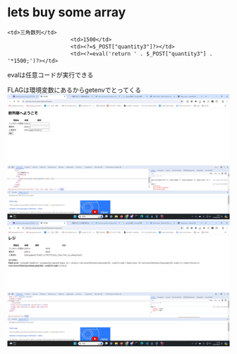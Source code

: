 # lets buy some array
```
<td>三角数列</td>
                    <td>1500</td>
                    <td><?=$_POST["quantity3"]?></td>
                    <td><?=eval('return ' . $_POST["quantity3"] . '*1500;')?></td>
```

evalは任意コードが実行できる

FLAGは環境変数にあるからgetenvでとってくる
![2](./lets_2.png)
![1](./lets_1.png)